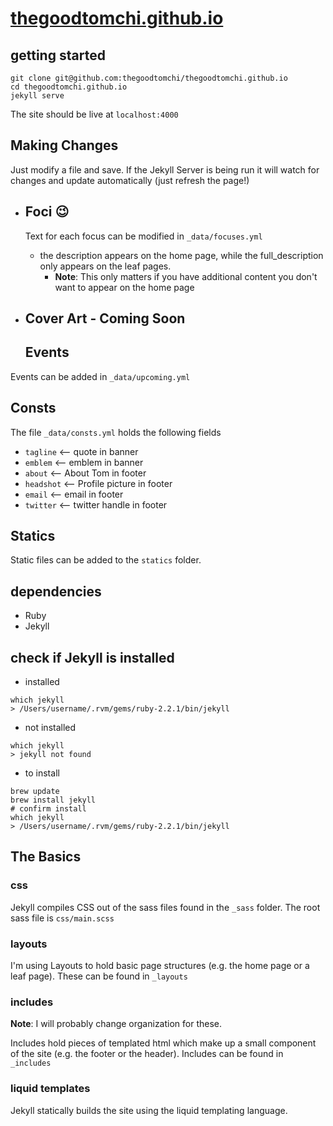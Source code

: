 # [thegoodtomchi.github.io](thegoodtomchi.github.io)

## getting started
```
git clone git@github.com:thegoodtomchi/thegoodtomchi.github.io
cd thegoodtomchi.github.io
jekyll serve
```
The site should be live at ```localhost:4000```
## Making Changes
Just modify a file and save. If the Jekyll Server is being run it will watch for changes and update automatically (just refresh the page!)
- ## Foci :wink:
  Text for each focus can be modified in ```_data/focuses.yml```
  - the description appears on the home page, while the full_description only appears on the leaf pages.
    - __Note__: This only matters if you have additional content you don't want to appear on the home page

- ## Cover Art - Coming Soon
  <!-- Cover art can be added in ```_data/cover_images.yml```
  - Note: I am still implementing the rotation  -->
  ## Events
Events can be added in ```_data/upcoming.yml```
## Consts
The file ```_data/consts.yml``` holds the following fields
  - ```tagline``` <-- quote in banner
  - ```emblem``` <-- emblem in banner
  - ```about``` <-- About Tom in footer
  - ```headshot``` <-- Profile picture in footer
  - ```email``` <-- email in footer
  - ```twitter``` <-- twitter handle in footer
## Statics
Static files can be added to the ```statics``` folder.

## dependencies
- Ruby
- Jekyll
## check if Jekyll is installed

- installed
```
which jekyll
> /Users/username/.rvm/gems/ruby-2.2.1/bin/jekyll
```

- not installed
```
which jekyll
> jekyll not found
```

- to install
```
brew update
brew install jekyll
# confirm install
which jekyll
> /Users/username/.rvm/gems/ruby-2.2.1/bin/jekyll
```

## The Basics
### css
Jekyll compiles CSS out of the sass files found in the ```_sass``` folder. The root sass file is ```css/main.scss```

### layouts
I'm using Layouts to hold basic page structures (e.g. the home page or a leaf page). These can be found in ```_layouts```

### includes
__Note__: I will probably change organization for these.

Includes hold pieces of templated html which make up a small component of the site (e.g. the footer or the header).
Includes can be found in ```_includes```

### liquid templates
Jekyll statically builds the site using the liquid templating language.

